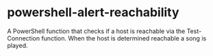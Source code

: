 # powershell-alert-reachability
A PowerShell function that checks if a host is reachable via the Test-Connection function. When the host is determined reachable a song is played.
